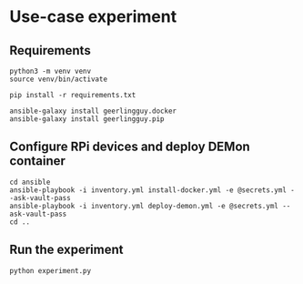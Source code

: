 # Use-case experiment

## Requirements
```shell
python3 -m venv venv
source venv/bin/activate

pip install -r requirements.txt

ansible-galaxy install geerlingguy.docker
ansible-galaxy install geerlingguy.pip
```

## Configure RPi devices and deploy DEMon container
```shell
cd ansible
ansible-playbook -i inventory.yml install-docker.yml -e @secrets.yml --ask-vault-pass
ansible-playbook -i inventory.yml deploy-demon.yml -e @secrets.yml --ask-vault-pass
cd ..
```

## Run the experiment
```shell
python experiment.py
```